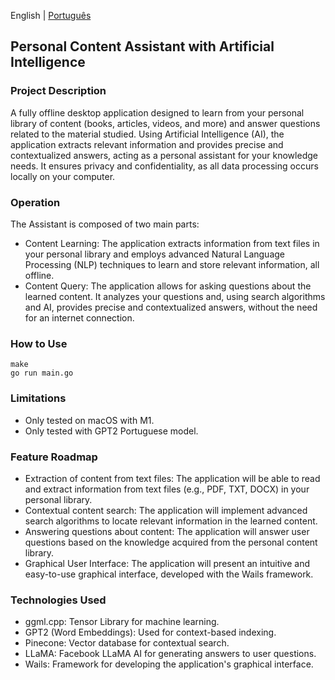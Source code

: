 English | [Português](README.pt.md)

## Personal Content Assistant with Artificial Intelligence

### Project Description
A fully offline desktop application designed to learn from your personal library of content (books, articles, videos, and more) and answer questions related to the material studied. Using Artificial Intelligence (AI), the application extracts relevant information and provides precise and contextualized answers, acting as a personal assistant for your knowledge needs. It ensures privacy and confidentiality, as all data processing occurs locally on your computer.

### Operation
The Assistant is composed of two main parts:

- Content Learning: The application extracts information from text files in your personal library and employs advanced Natural Language Processing (NLP) techniques to learn and store relevant information, all offline.
- Content Query: The application allows for asking questions about the learned content. It analyzes your questions and, using search algorithms and AI, provides precise and contextualized answers, without the need for an internet connection.

### How to Use
```
make
go run main.go
```

### Limitations
- Only tested on macOS with M1.
- Only tested with GPT2 Portuguese model.

### Feature Roadmap
- Extraction of content from text files: The application will be able to read and extract information from text files (e.g., PDF, TXT, DOCX) in your personal library.
- Contextual content search: The application will implement advanced search algorithms to locate relevant information in the learned content.
- Answering questions about content: The application will answer user questions based on the knowledge acquired from the personal content library.
- Graphical User Interface: The application will present an intuitive and easy-to-use graphical interface, developed with the Wails framework.

### Technologies Used
- ggml.cpp: Tensor Library for machine learning.
- GPT2 (Word Embeddings): Used for context-based indexing.
- Pinecone: Vector database for contextual search.
- LLaMA: Facebook LLaMA AI for generating answers to user questions.
- Wails: Framework for developing the application's graphical interface.